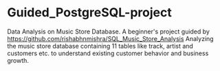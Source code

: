 # Guided_PostgreSQL-project
Data Analysis on Music Store Database.
A beginner's project guided by https://github.com/rishabhnmishra/SQL_Music_Store_Analysis 
Analyzing the music store database containing 11 tables like track, artist and customers etc. to understand existing customer behavior and business growth.

